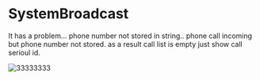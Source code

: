 # SystemBroadcast


It has a problem... phone number not stored in string.. phone call incoming but phone number not stored. as a result call list is empty just show call serioul id.

![33333333](https://user-images.githubusercontent.com/31959794/71530876-54fb5c00-2916-11ea-8806-76e6ef21c11e.jpg)
